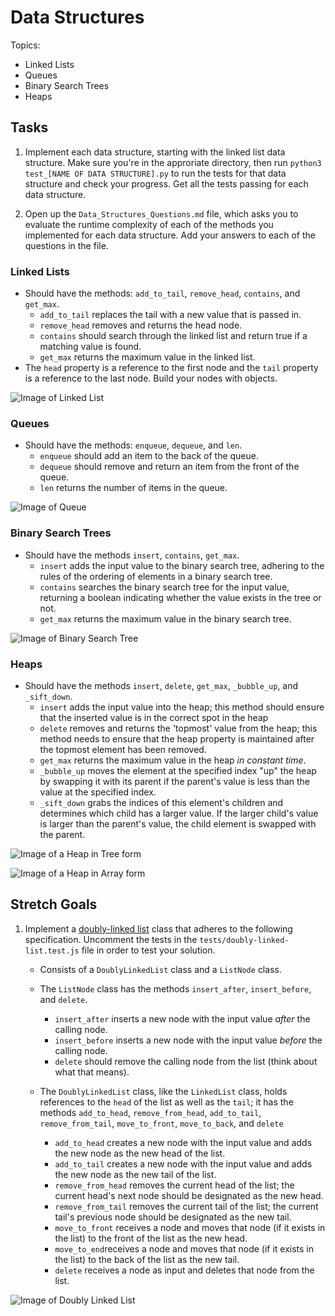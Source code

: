 # Data Structures

Topics:

- Linked Lists
- Queues
- Binary Search Trees
- Heaps

## Tasks

1. Implement each data structure, starting with the linked list data structure. Make sure you're in the approriate directory, then run `python3 test_[NAME OF DATA STRUCTURE].py` to run the tests for that data structure and check your progress. Get all the tests passing for each data structure.

2. Open up the `Data_Structures_Questions.md` file, which asks you to evaluate the runtime complexity of each of the methods you implemented for each data structure. Add your answers to each of the questions in the file.

### Linked Lists

- Should have the methods: `add_to_tail`, `remove_head`, `contains`, and `get_max`.
  - `add_to_tail` replaces the tail with a new value that is passed in.
  - `remove_head` removes and returns the head node.
  - `contains` should search through the linked list and return true if a matching value is found.
  - `get_max` returns the maximum value in the linked list.
- The `head` property is a reference to the first node and the `tail` property is a reference to the last node. Build your nodes with objects.

![Image of Linked List](https://upload.wikimedia.org/wikipedia/commons/thumb/6/6d/Singly-linked-list.svg/816px-Singly-linked-list.svg.png)

### Queues

- Should have the methods: `enqueue`, `dequeue`, and `len`.
  - `enqueue` should add an item to the back of the queue.
  - `dequeue` should remove and return an item from the front of the queue.
  - `len` returns the number of items in the queue.

![Image of Queue](https://upload.wikimedia.org/wikipedia/commons/thumb/5/52/Data_Queue.svg/600px-Data_Queue.svg.png)

### Binary Search Trees

- Should have the methods `insert`, `contains`, `get_max`.
  - `insert` adds the input value to the binary search tree, adhering to the rules of the ordering of elements in a binary search tree.
  - `contains` searches the binary search tree for the input value, returning a boolean indicating whether the value exists in the tree or not.
  - `get_max` returns the maximum value in the binary search tree.

![Image of Binary Search Tree](https://upload.wikimedia.org/wikipedia/commons/thumb/d/da/Binary_search_tree.svg/300px-Binary_search_tree.svg.png)

### Heaps

- Should have the methods `insert`, `delete`, `get_max`, `_bubble_up`, and `_sift_down`.
  - `insert` adds the input value into the heap; this method should ensure that the inserted value is in the correct spot in the heap
  - `delete` removes and returns the 'topmost' value from the heap; this method needs to ensure that the heap property is maintained after the topmost element has been removed.
  - `get_max` returns the maximum value in the heap _in constant time_.
  - `_bubble_up` moves the element at the specified index "up" the heap by swapping it with its parent if the parent's value is less than the value at the specified index.
  - `_sift_down` grabs the indices of this element's children and determines which child has a larger value. If the larger child's value is larger than the parent's value, the child element is swapped with the parent.

![Image of a Heap in Tree form](https://upload.wikimedia.org/wikipedia/commons/thumb/3/38/Max-Heap.svg/501px-Max-Heap.svg.png)

![Image of a Heap in Array form](https://upload.wikimedia.org/wikipedia/commons/thumb/d/d2/Heap-as-array.svg/603px-Heap-as-array.svg.png)

## Stretch Goals

1. Implement a [doubly-linked list](https://en.wikipedia.org/wiki/Doubly_linked_list) class that adheres to the following specification. Uncomment the tests in the `tests/doubly-linked-list.test.js` file in order to test your solution.

   - Consists of a `DoublyLinkedList` class and a `ListNode` class.
   - The `ListNode` class has the methods `insert_after`, `insert_before`, and `delete`.

     - `insert_after` inserts a new node with the input value _after_ the calling node.
     - `insert_before` inserts a new node with the input value _before_ the calling node.
     - `delete` should remove the calling node from the list (think about what that means).

   - The `DoublyLinkedList` class, like the `LinkedList` class, holds references to the `head` of the list as well as the `tail`; it has the methods `add_to_head`, `remove_from_head`, `add_to_tail`, `remove_from_tail`, `move_to_front`, `move_to_back`, and `delete`
     - `add_to_head` creates a new node with the input value and adds the new node as the new head of the list.
     - `add_to_tail` creates a new node with the input value and adds the new node as the new tail of the list.
     - `remove_from_head` removes the current head of the list; the current head's next node should be designated as the new head.
     - `remove_from_tail` removes the current tail of the list; the current tail's previous node should be designated as the new tail.
     - `move_to_front` receives a node and moves that node (if it exists in the list) to the front of the list as the new head.
     - `move_to_end`receives a node and moves that node (if it exists in the list) to the back of the list as the new tail.
     - `delete` receives a node as input and deletes that node from the list.

![Image of Doubly Linked List](https://upload.wikimedia.org/wikipedia/commons/thumb/5/5e/Doubly-linked-list.svg/610px-Doubly-linked-list.svg.png)
